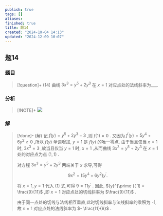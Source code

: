 ```yaml
---
publish: true
tags: []
aliases: 
finished: true
title: 题14
created: "2024-10-04 14:13"
updated: "2024-12-09 10:07"
---
```

## 题14
### 题目
> [!question]+
> (14) 曲线 $3{x}^{3} = {y}^{5} + 2{y}^{3}$ 在 $x = 1$ 对应点处的法线斜率为___.
### 分析
> [!NOTE]+
> ![](https://img.hwenyi.tech/202412091807384.webp)
### 解
> [!done]-
> (解) 记 $f( y) = {y}^{5} + 2{y}^{3} - 3$ ,则 $f( 1) = 0$ . 又因为 ${f}^{\prime }( y) = 5{y}^{4} + 6{y}^{2} \geq 0$ ,所以 $f( y)$ 单调增加, $y = 1$ 是 $f( y)$ 的唯一零点. 由于当且仅当 $x = 1$ 时, $3{x}^{3} = 3$ ,故当且仅当 $y = 1$ 时, $x = 1$ ,从而曲线 $3{x}^{3} = {y}^{5} + 2{y}^{3}$ 在 $x = 1$ 处的对应点为点 $( {1,1})$ .
> 
> 对方程 $3{x}^{3} = {y}^{5} + 2{y}^{3}$ 两端关于 $x$ 求导,可得
> 
> $$
> 9{x}^{2} = ( {5{y}^{4} + 6{y}^{2}}) {y}^{\prime }. \tag{1}
> $$
> 
> 将 $x = 1, y = 1$ 代入 (1) 式,可得 $9 = {11}{y}^{\prime }$ . 因此, ${y}^{\prime }( 1) = \frac{9}{11}$ ,即 $x = 1$ 对应点处的切线斜率为 $\frac{9}{11}$ .
> 
> 由于同一点处的切线与法线相互垂直,此时切线斜率与法线斜率的乘积为 -1,故 $x = 1$ 对应点处的法线斜率为 $- \frac{11}{9}$ .